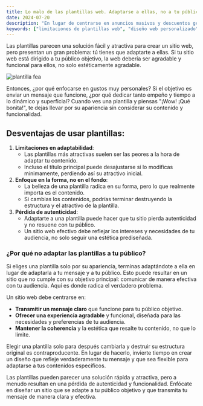```yaml
---
title: Lo malo de las plantillas web. Adaptarse a ellas, no a tu público
date: 2024-07-20
description: "En lugar de centrarse en anuncios masivos y descuentos genéricos, enfócate en conocer y entender a tu nicho. "
keywords: ["limitaciones de plantillas web", "diseño web personalizado", "adaptabilidad del contenido", "autenticidad digital", "experiencia de usuario", "mensaje efectivo", "público objetivo", "funcionalidad vs estética", "comunicación web", "diseño centrado en usuario"]
---
```





Las plantillas parecen una solución fácil y atractiva para crear un sitio web, pero presentan un gran problema: tú tienes que adaptarte a ellas. Si tu sitio web está dirigido a tu público objetivo, la web debería ser agradable y funcional para ellos, no solo estéticamente agradable.

![plantilla fea](https://images.unsplash.com/photo-1503925802536-c9451dcd87b5?q=80&w=2070&auto=format&fit=crop&ixlib=rb-4.0.3&ixid=M3wxMjA3fDB8MHxwaG90by1wYWdlfHx8fGVufDB8fHx8fA%3D%3D)


Entonces, ¿por qué enfocarse en gustos muy personales? Si el objetivo es enviar un mensaje que funcione, ¿por qué dedicar tanto empeño y tiempo a lo dinámico y superficial? Cuando ves una plantilla y piensas "¡Wow! ¡Qué bonita!", te dejas llevar por su apariencia sin considerar su contenido y funcionalidad.

## Desventajas de usar plantillas:

1. **Limitaciones en adaptabilidad**:
    - Las plantillas más atractivas suelen ser las peores a la hora de adaptar tu contenido.
    - Incluso el título principal puede desajustarse si lo modificas mínimamente, perdiendo así su atractivo inicial.
2. **Enfoque en la forma, no en el fondo**:
    - La belleza de una plantilla radica en su forma, pero lo que realmente importa es el contenido.
    - Si cambias los contenidos, podrías terminar destruyendo la estructura y el atractivo de la plantilla.
3. **Pérdida de autenticidad**:
    - Adaptarte a una plantilla puede hacer que tu sitio pierda autenticidad y no resuene con tu público.
    - Un sitio web efectivo debe reflejar los intereses y necesidades de tu audiencia, no solo seguir una estética prediseñada.

### ¿Por qué no adaptar las plantillas a tu público?

Si eliges una plantilla solo por su apariencia, terminas adaptándote a ella en lugar de adaptarla a tu mensaje y a tu público. Esto puede resultar en un sitio que no cumple con su objetivo principal: comunicar de manera efectiva con tu audiencia. Aquí es donde radica el verdadero problema.

Un sitio web debe centrarse en:

- **Transmitir un mensaje claro** que funcione para tu público objetivo.
- **Ofrecer una experiencia agradable** y funcional, diseñada para las necesidades y preferencias de tu audiencia.
- **Mantener la coherencia** y la estética que resalte tu contenido, no que lo limite.

Elegir una plantilla solo para después cambiarla y destruir su estructura original es contraproducente. En lugar de hacerlo, invierte tiempo en crear un diseño que refleje verdaderamente tu mensaje y que sea flexible para adaptarse a tus contenidos específicos.

Las plantillas pueden parecer una solución rápida y atractiva, pero a menudo resultan en una pérdida de autenticidad y funcionalidad. Enfócate en diseñar un sitio que se adapte a tu público objetivo y que transmita tu mensaje de manera clara y efectiva.


